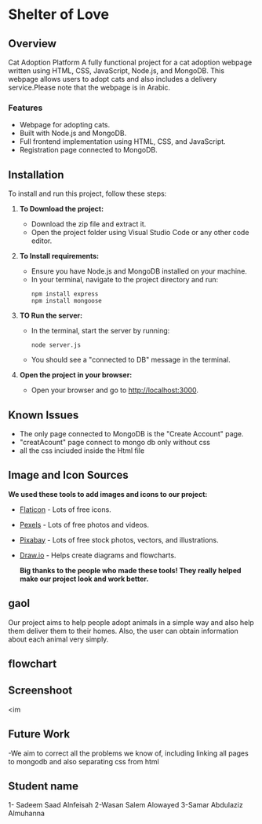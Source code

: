 # Shelter of Love 

## Overview
Cat Adoption Platform
A fully functional project for a cat adoption webpage written using HTML, CSS, JavaScript, Node.js, and MongoDB. This webpage allows users to adopt cats and also includes a delivery service.Please note that the webpage is in Arabic.

### Features
- Webpage for adopting cats.
- Built with Node.js and MongoDB.
- Full frontend implementation using HTML, CSS, and JavaScript.
- Registration page connected to MongoDB.

## Installation

To install and run this project, follow these steps:

1. **To Download the project:**
   - Download the zip file and extract it.
   - Open the project folder using Visual Studio Code or any other code editor.

2. **To Install requirements:**
   - Ensure you have Node.js and MongoDB installed on your machine.
   - In your terminal, navigate to the project directory and run:
     ``` in bash
     npm install express
     npm install mongoose
     ```

3. **TO Run the server:**
   - In the terminal, start the server by running:
     ``` in bash
     node server.js
     ```
   - You should see a "connected to DB" message in the terminal.

4. **Open the project in your browser:**
   - Open your browser and go to [http://localhost:3000](http://localhost:3000).

## Known Issues

- The only page connected to MongoDB is the "Create Account" page.
- "creatAcount" page connect to mongo db only without css
- all the css inciuded inside the Html file 

  
## Image and Icon Sources

**We used these tools to add images and icons to our project:**
- [Flaticon](https://www.flaticon.com/) - Lots of free icons.
- [Pexels](https://www.pexels.com/) - Lots of free photos and videos.
- [Pixabay](https://pixabay.com/) - Lots of free stock photos, vectors, and illustrations.
- [Draw.io](https://app.diagrams.net/) - Helps create diagrams and flowcharts.

  
  **Big thanks to the people who made these tools! They really helped make our project look and work better.**
  
## gaol 
Our project aims to help people adopt animals in a simple way and also help them deliver them to their homes. Also, the user can obtain information about each animal very simply.
  
## flowchart


## Screenshoot 
<im

## Future Work
-We aim to correct all the problems we know of, including linking all pages to mongodb and also separating css from html


## Student name 
1- Sadeem Saad Alnfeisah 
2-Wasan Salem Alowayed
3-Samar Abdulaziz Almuhanna

